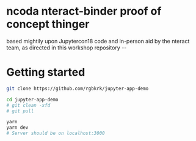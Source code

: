 # ncoda nteract-binder proof of concept thinger

based mightily upon Jupytercon18 code and  in-person aid by the nteract team, as directed in this workshop repository --

# Getting started

```bash
git clone https://github.com/rgbkrk/jupyter-app-demo

cd jupyter-app-demo
# git clean -xfd
# git pull

yarn
yarn dev
# Server should be on localhost:3000
```
